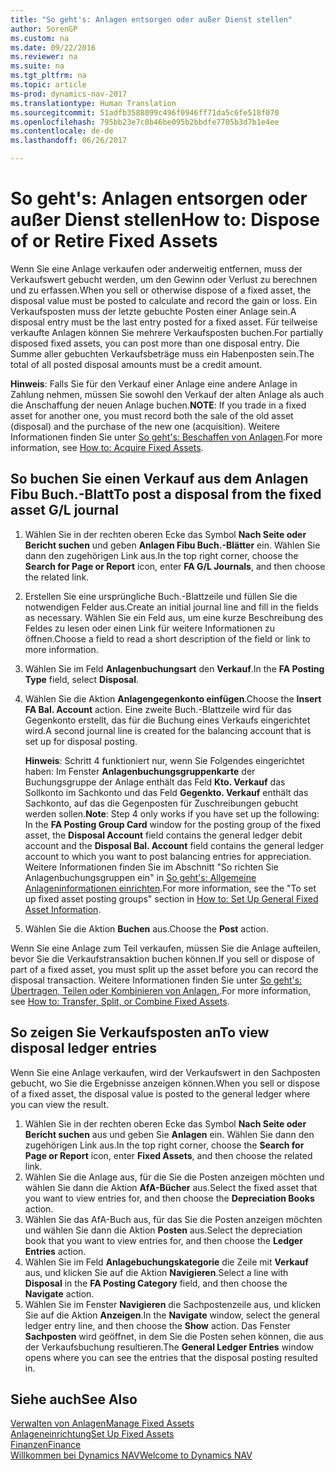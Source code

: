 ```yaml
---
title: "So geht's: Anlagen entsorgen oder außer Dienst stellen"
author: SorenGP
ms.custom: na
ms.date: 09/22/2016
ms.reviewer: na
ms.suite: na
ms.tgt_pltfrm: na
ms.topic: article
ms-prod: dynamics-nav-2017
ms.translationtype: Human Translation
ms.sourcegitcommit: 51adfb3588099c496f0946ff71da5c6fe518f070
ms.openlocfilehash: 795bb23e7c0b46be095b2bbdfe7705b3d7b1e4ee
ms.contentlocale: de-de
ms.lasthandoff: 06/26/2017

---
```


# <a name="how-to-dispose-of-or-retire-fixed-assets"></a><span data-ttu-id="adf92-102">So geht's: Anlagen entsorgen oder außer Dienst stellen</span><span class="sxs-lookup"><span data-stu-id="adf92-102">How to: Dispose of or Retire Fixed Assets</span></span>
<span data-ttu-id="adf92-103">Wenn Sie eine Anlage verkaufen oder anderweitig entfernen, muss der Verkaufswert gebucht werden, um den Gewinn oder Verlust zu berechnen und zu erfassen.</span><span class="sxs-lookup"><span data-stu-id="adf92-103">When you sell or otherwise dispose of a fixed asset, the disposal value must be posted to calculate and record the gain or loss.</span></span> <span data-ttu-id="adf92-104">Ein Verkaufsposten muss der letzte gebuchte Posten einer Anlage sein.</span><span class="sxs-lookup"><span data-stu-id="adf92-104">A disposal entry must be the last entry posted for a fixed asset.</span></span> <span data-ttu-id="adf92-105">Für teilweise verkaufte Anlagen können Sie mehrere Verkaufsposten buchen.</span><span class="sxs-lookup"><span data-stu-id="adf92-105">For partially disposed fixed assets, you can post more than one disposal entry.</span></span> <span data-ttu-id="adf92-106">Die Summe aller gebuchten Verkaufsbeträge muss ein Habenposten sein.</span><span class="sxs-lookup"><span data-stu-id="adf92-106">The total of all posted disposal amounts must be a credit amount.</span></span>

 <span data-ttu-id="adf92-107">**Hinweis**: Falls Sie für den Verkauf einer Anlage eine andere Anlage in Zahlung nehmen, müssen Sie sowohl den Verkauf der alten Anlage als auch die Anschaffung der neuen Anlage buchen.</span><span class="sxs-lookup"><span data-stu-id="adf92-107">**NOTE**: If you trade in a fixed asset for another one, you must record both the sale of the old asset (disposal) and the purchase of the new one (acquisition).</span></span> <span data-ttu-id="adf92-108">Weitere Informationen finden Sie unter [So geht's: Beschaffen von Anlagen](fa-how-acquire.md).</span><span class="sxs-lookup"><span data-stu-id="adf92-108">For more information, see [How to: Acquire Fixed Assets](fa-how-acquire.md).</span></span>

## <a name="to-post-a-disposal-from-the-fixed-asset-gl-journal"></a><span data-ttu-id="adf92-109">So buchen Sie einen Verkauf aus dem Anlagen Fibu Buch.-Blatt</span><span class="sxs-lookup"><span data-stu-id="adf92-109">To post a disposal from the fixed asset G/L journal</span></span>  
1. <span data-ttu-id="adf92-110">Wählen Sie in der rechten oberen Ecke das Symbol **Nach Seite oder Bericht suchen** und geben **Anlagen Fibu Buch.-Blätter** ein. Wählen Sie dann den zugehörigen Link aus.</span><span class="sxs-lookup"><span data-stu-id="adf92-110">In the top right corner, choose the **Search for Page or Report** icon, enter **FA G/L Journals**, and then choose the related link.</span></span>  
2. <span data-ttu-id="adf92-111">Erstellen Sie eine ursprüngliche Buch.-Blattzeile und füllen Sie die notwendigen Felder aus.</span><span class="sxs-lookup"><span data-stu-id="adf92-111">Create an initial journal line and fill in the fields as necessary.</span></span> <span data-ttu-id="adf92-112">Wählen Sie ein Feld aus, um eine kurze Beschreibung des Feldes zu lesen oder einen Link für weitere Informationen zu öffnen.</span><span class="sxs-lookup"><span data-stu-id="adf92-112">Choose a field to read a short description of the field or link to more information.</span></span>
3. <span data-ttu-id="adf92-113">Wählen Sie im Feld **Anlagenbuchungsart** den **Verkauf**.</span><span class="sxs-lookup"><span data-stu-id="adf92-113">In the **FA Posting Type** field, select **Disposal**.</span></span>
4. <span data-ttu-id="adf92-114">Wählen Sie die Aktion **Anlagengegenkonto einfügen**.</span><span class="sxs-lookup"><span data-stu-id="adf92-114">Choose the **Insert FA Bal. Account** action.</span></span> <span data-ttu-id="adf92-115">Eine zweite Buch.-Blattzeile wird für das Gegenkonto erstellt, das für die Buchung eines Verkaufs eingerichtet wird.</span><span class="sxs-lookup"><span data-stu-id="adf92-115">A second journal line is created for the balancing account that is set up for disposal posting.</span></span>

    <span data-ttu-id="adf92-116">**Hinweis**: Schritt 4 funktioniert nur, wenn Sie Folgendes eingerichtet haben: Im Fenster **Anlagenbuchungsgruppenkarte** der Buchungsgruppe der Anlage enthält das Feld **Kto. Verkauf** das Sollkonto im Sachkonto und das Feld **Gegenkto. Verkauf** enthält das Sachkonto, auf das die Gegenposten für Zuschreibungen gebucht werden sollen.</span><span class="sxs-lookup"><span data-stu-id="adf92-116">**Note**: Step 4 only works if you have set up the following: In the **FA Posting Group Card** window for the posting group of the fixed asset, the **Disposal Account** field contains the general ledger debit account and the **Disposal Bal. Account** field contains the general ledger account to which you want to post balancing entries for appreciation.</span></span> <span data-ttu-id="adf92-117">Weitere Informationen finden Sie im Abschnitt "So richten Sie Anlagenbuchungsgruppen ein" in [So geht's: Allgemeine Anlageninformationen einrichten](fa-how-setup-general.md).</span><span class="sxs-lookup"><span data-stu-id="adf92-117">For more information, see the "To set up fixed asset posting groups" section in [How to: Set Up General Fixed Asset Information](fa-how-setup-general.md).</span></span>
5. <span data-ttu-id="adf92-118">Wählen Sie die Aktion **Buchen** aus.</span><span class="sxs-lookup"><span data-stu-id="adf92-118">Choose the **Post** action.</span></span>

<span data-ttu-id="adf92-119">Wenn Sie eine Anlage zum Teil verkaufen, müssen Sie die Anlage aufteilen, bevor Sie die Verkaufstransaktion buchen können.</span><span class="sxs-lookup"><span data-stu-id="adf92-119">If you sell or dispose of part of a fixed asset, you must split up the asset before you can record the disposal transaction.</span></span> <span data-ttu-id="adf92-120">Weitere Informationen finden Sie unter [So geht's: Übertragen, Teilen oder Kombinieren von Anlagen.](fa-how-trans-split-combine.md).</span><span class="sxs-lookup"><span data-stu-id="adf92-120">For more information, see [How to: Transfer, Split, or Combine Fixed Assets](fa-how-trans-split-combine.md).</span></span>

## <a name="to-view-disposal-ledger-entries"></a><span data-ttu-id="adf92-121">So zeigen Sie Verkaufsposten an</span><span class="sxs-lookup"><span data-stu-id="adf92-121">To view disposal ledger entries</span></span>  
<span data-ttu-id="adf92-122">Wenn Sie eine Anlage verkaufen, wird der Verkaufswert in den Sachposten gebucht, wo Sie die Ergebnisse anzeigen können.</span><span class="sxs-lookup"><span data-stu-id="adf92-122">When you sell or dispose of a fixed asset, the disposal value is posted to the general ledger where you can view the result.</span></span>   

1. <span data-ttu-id="adf92-123">Wählen Sie in der rechten oberen Ecke das Symbol **Nach Seite oder Bericht suchen** aus und geben Sie **Anlagen** ein. Wählen Sie dann den zugehörigen Link aus.</span><span class="sxs-lookup"><span data-stu-id="adf92-123">In the top right corner, choose the **Search for Page or Report** icon, enter **Fixed Assets**, and then choose the related link.</span></span>  
2. <span data-ttu-id="adf92-124">Wählen Sie die Anlage aus, für die Sie die Posten anzeigen möchten und wählen Sie dann die Aktion **AfA-Bücher** aus.</span><span class="sxs-lookup"><span data-stu-id="adf92-124">Select the fixed asset that you want to view entries for, and then choose the **Depreciation Books** action.</span></span>
3. <span data-ttu-id="adf92-125">Wählen Sie das AfA-Buch aus, für das Sie die Posten anzeigen möchten und wählen Sie dann die Aktion **Posten** aus.</span><span class="sxs-lookup"><span data-stu-id="adf92-125">Select the depreciation book that you want to view entries for, and then choose the **Ledger Entries** action.</span></span>
4. <span data-ttu-id="adf92-126">Wählen Sie im Feld **Anlagebuchungskategorie** die Zeile mit **Verkauf** aus, und klicken Sie auf die Aktion **Navigieren**.</span><span class="sxs-lookup"><span data-stu-id="adf92-126">Select a line with **Disposal** in the **FA Posting Category** field, and then choose the **Navigate** action.</span></span>  
5. <span data-ttu-id="adf92-127">Wählen Sie im Fenster **Navigieren** die Sachpostenzeile aus, und klicken Sie auf die Aktion **Anzeigen**.</span><span class="sxs-lookup"><span data-stu-id="adf92-127">In the **Navigate** window, select the general ledger entry line, and then choose the **Show** action.</span></span>
<span data-ttu-id="adf92-128">Das Fenster **Sachposten** wird geöffnet, in dem Sie die Posten sehen können, die aus der Verkaufsbuchung resultieren.</span><span class="sxs-lookup"><span data-stu-id="adf92-128">The **General Ledger Entries** window opens where you can see the entries that the disposal posting resulted in.</span></span>

## <a name="see-also"></a><span data-ttu-id="adf92-129">Siehe auch</span><span class="sxs-lookup"><span data-stu-id="adf92-129">See Also</span></span>
[<span data-ttu-id="adf92-130">Verwalten von Anlagen</span><span class="sxs-lookup"><span data-stu-id="adf92-130">Manage Fixed Assets</span></span>](fa-manage.md)  
[<span data-ttu-id="adf92-131">Anlageneinrichtung</span><span class="sxs-lookup"><span data-stu-id="adf92-131">Set Up Fixed Assets</span></span>](fa-setup.md)  
[<span data-ttu-id="adf92-132">Finanzen</span><span class="sxs-lookup"><span data-stu-id="adf92-132">Finance</span></span>](finance-setup.md)  
[<span data-ttu-id="adf92-133">Willkommen bei Dynamics NAV</span><span class="sxs-lookup"><span data-stu-id="adf92-133">Welcome to Dynamics NAV</span></span>](across-get-started.md)

